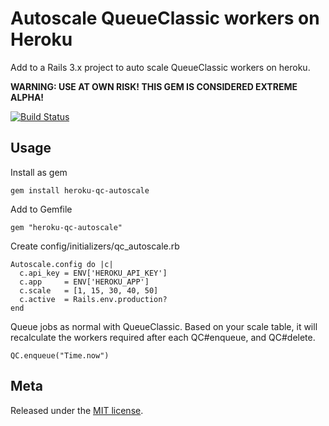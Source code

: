 Autoscale QueueClassic workers on Heroku
==================

Add to a Rails 3.x project to auto scale QueueClassic workers on heroku.

**WARNING: USE AT OWN RISK! THIS GEM IS CONSIDERED EXTREME ALPHA!**

[![Build Status](https://secure.travis-ci.org/zerobearing2/heroku-qc-autoscale.png)](http://travis-ci.org/zerobearing2/heroku-qc-autoscale)


Usage
-----

Install as gem
    
    gem install heroku-qc-autoscale

Add to Gemfile

    gem "heroku-qc-autoscale"


Create config/initializers/qc_autoscale.rb

    Autoscale.config do |c|
      c.api_key = ENV['HEROKU_API_KEY']
      c.app     = ENV['HEROKU_APP']
      c.scale   = [1, 15, 30, 40, 50]
      c.active  = Rails.env.production?
    end

Queue jobs as normal with QueueClassic. Based on your scale table, it will recalculate the 
workers required after each QC#enqueue, and QC#delete.

    QC.enqueue("Time.now")


Meta
----

Released under the [MIT license](http://www.opensource.org/licenses/mit-license.php).